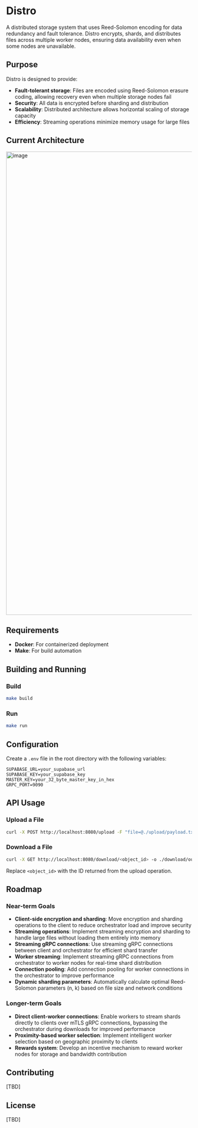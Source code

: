 # Distro

A distributed storage system that uses Reed-Solomon encoding for data redundancy and fault tolerance. Distro encrypts, shards, and distributes files across multiple worker nodes, ensuring data availability even when some nodes are unavailable.

## Purpose

Distro is designed to provide:

- **Fault-tolerant storage**: Files are encoded using Reed-Solomon erasure coding, allowing recovery even when multiple storage nodes fail
- **Security**: All data is encrypted before sharding and distribution
- **Scalability**: Distributed architecture allows horizontal scaling of storage capacity
- **Efficiency**: Streaming operations minimize memory usage for large files

## Current Architecture

<img width="1286" height="1254" alt="image" src="https://github.com/user-attachments/assets/f668b050-cb7e-414e-b9be-f5de2784b279" />


## Requirements

- **Docker**: For containerized deployment
- **Make**: For build automation

## Building and Running

### Build

```bash
make build
```

### Run

```bash
make run
```

## Configuration

Create a `.env` file in the root directory with the following variables:

```env
SUPABASE_URL=your_supabase_url
SUPABASE_KEY=your_supabase_key
MASTER_KEY=your_32_byte_master_key_in_hex
GRPC_PORT=9090
```

## API Usage

### Upload a File

```bash
curl -X POST http://localhost:8080/upload -F "file=@./upload/payload.txt"
```

### Download a File

```bash
curl -X GET http://localhost:8080/download/<object_id> -o ./download/output.txt
```

Replace `<object_id>` with the ID returned from the upload operation.

## Roadmap

### Near-term Goals

- **Client-side encryption and sharding**: Move encryption and sharding operations to the client to reduce orchestrator load and improve security
- **Streaming operations**: Implement streaming encryption and sharding to handle large files without loading them entirely into memory
- **Streaming gRPC connections**: Use streaming gRPC connections between client and orchestrator for efficient shard transfer
- **Worker streaming**: Implement streaming gRPC connections from orchestrator to worker nodes for real-time shard distribution
- **Connection pooling**: Add connection pooling for worker connections in the orchestrator to improve performance
- **Dynamic sharding parameters**: Automatically calculate optimal Reed-Solomon parameters (n, k) based on file size and network conditions

### Longer-term Goals

- **Direct client-worker connections**: Enable workers to stream shards directly to clients over mTLS gRPC connections, bypassing the orchestrator during downloads for improved performance
- **Proximity-based worker selection**: Implement intelligent worker selection based on geographic proximity to clients
- **Rewards system**: Develop an incentive mechanism to reward worker nodes for storage and bandwidth contribution

## Contributing

[TBD]

## License

[TBD]
